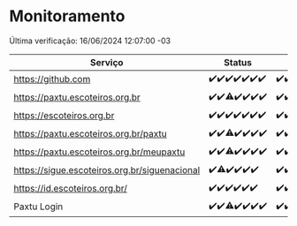 # Monitoramento

Última verificação: 16/06/2024 12:07:00 -03

|Serviço|Status|Últimas 24h|
|---|---|---|
|https://github.com|<span title="2024-06-09: OK=24">✔️</span><span title="2024-06-10: OK=25">✔️</span><span title="2024-06-11: OK=24">✔️</span><span title="2024-06-12: OK=24">✔️</span><span title="2024-06-13: OK=24">✔️</span><span title="2024-06-14: OK=24">✔️</span><span title="2024-06-15: OK=15">✔️</span>|<span title="15/06/2024 12:07:00 -03 : 200">✔️</span><span title="15/06/2024 13:08:00 -03 : 200">✔️</span><span title="15/06/2024 14:06:00 -03 : 200">✔️</span><span title="15/06/2024 15:09:00 -03 : 200">✔️</span><span title="15/06/2024 16:03:00 -03 : 200">✔️</span><span title="15/06/2024 17:06:00 -03 : 200">✔️</span><span title="15/06/2024 18:04:00 -03 : 200">✔️</span><span title="15/06/2024 19:06:00 -03 : 200">✔️</span><span title="15/06/2024 20:07:00 -03 : 200">✔️</span><span title="15/06/2024 21:36:00 -03 : 200">✔️</span><span title="15/06/2024 22:59:00 -03 : 200">✔️</span><span title="15/06/2024 23:32:00 -03 : 200">✔️</span><span title="16/06/2024 00:07:00 -03 : 200">✔️</span><span title="16/06/2024 01:08:00 -03 : 200">✔️</span><span title="16/06/2024 02:07:00 -03 : 200">✔️</span><span title="16/06/2024 03:09:00 -03 : 200">✔️</span><span title="16/06/2024 04:07:00 -03 : 200">✔️</span><span title="16/06/2024 05:08:00 -03 : 200">✔️</span><span title="16/06/2024 06:08:00 -03 : 200">✔️</span><span title="16/06/2024 07:06:00 -03 : 200">✔️</span><span title="16/06/2024 08:06:00 -03 : 200">✔️</span><span title="16/06/2024 09:11:00 -03 : 200">✔️</span><span title="16/06/2024 10:07:00 -03 : 200">✔️</span><span title="16/06/2024 11:06:00 -03 : 200">✔️</span><span title="16/06/2024 12:07:00 -03 : 200">✔️</span>|
|https://paxtu.escoteiros.org.br|<span title="2024-06-09: OK=24">✔️</span><span title="2024-06-10: OK=25">✔️</span><span title="2024-06-11: OK=23, Falhas=1">⚠️</span><span title="2024-06-12: OK=24">✔️</span><span title="2024-06-13: OK=24">✔️</span><span title="2024-06-14: OK=24">✔️</span><span title="2024-06-15: OK=15">✔️</span>|<span title="15/06/2024 12:07:00 -03 : 200">✔️</span><span title="15/06/2024 13:08:00 -03 : 200">✔️</span><span title="15/06/2024 14:06:00 -03 : 200">✔️</span><span title="15/06/2024 15:09:00 -03 : 200">✔️</span><span title="15/06/2024 16:03:00 -03 : 200">✔️</span><span title="15/06/2024 17:06:00 -03 : 200">✔️</span><span title="15/06/2024 18:04:00 -03 : 200">✔️</span><span title="15/06/2024 19:06:00 -03 : 0">❌</span><span title="15/06/2024 20:07:00 -03 : 200">✔️</span><span title="15/06/2024 21:36:00 -03 : 200">✔️</span><span title="15/06/2024 22:59:00 -03 : 200">✔️</span><span title="15/06/2024 23:32:00 -03 : 200">✔️</span><span title="16/06/2024 00:07:00 -03 : 200">✔️</span><span title="16/06/2024 01:08:00 -03 : 200">✔️</span><span title="16/06/2024 02:07:00 -03 : 200">✔️</span><span title="16/06/2024 03:09:00 -03 : 200">✔️</span><span title="16/06/2024 04:07:00 -03 : 200">✔️</span><span title="16/06/2024 05:08:00 -03 : 200">✔️</span><span title="16/06/2024 06:08:00 -03 : 200">✔️</span><span title="16/06/2024 07:06:00 -03 : 200">✔️</span><span title="16/06/2024 08:06:00 -03 : 200">✔️</span><span title="16/06/2024 09:11:00 -03 : 200">✔️</span><span title="16/06/2024 10:07:00 -03 : 200">✔️</span><span title="16/06/2024 11:06:00 -03 : 200">✔️</span><span title="16/06/2024 12:07:00 -03 : 200">✔️</span>|
|https://escoteiros.org.br|<span title="2024-06-09: OK=24">✔️</span><span title="2024-06-10: OK=25">✔️</span><span title="2024-06-11: OK=24">✔️</span><span title="2024-06-12: OK=24">✔️</span><span title="2024-06-13: OK=24">✔️</span><span title="2024-06-14: OK=24">✔️</span><span title="2024-06-15: OK=15">✔️</span>|<span title="15/06/2024 12:07:00 -03 : 200">✔️</span><span title="15/06/2024 13:08:00 -03 : 200">✔️</span><span title="15/06/2024 14:06:00 -03 : 200">✔️</span><span title="15/06/2024 15:09:00 -03 : 200">✔️</span><span title="15/06/2024 16:03:00 -03 : 200">✔️</span><span title="15/06/2024 17:07:00 -03 : 200">✔️</span><span title="15/06/2024 18:04:00 -03 : 200">✔️</span><span title="15/06/2024 19:06:00 -03 : 200">✔️</span><span title="15/06/2024 20:07:00 -03 : 200">✔️</span><span title="15/06/2024 21:36:00 -03 : 200">✔️</span><span title="15/06/2024 22:59:00 -03 : 200">✔️</span><span title="15/06/2024 23:32:00 -03 : 200">✔️</span><span title="16/06/2024 00:07:00 -03 : 200">✔️</span><span title="16/06/2024 01:08:00 -03 : 200">✔️</span><span title="16/06/2024 02:07:00 -03 : 200">✔️</span><span title="16/06/2024 03:09:00 -03 : 200">✔️</span><span title="16/06/2024 04:07:00 -03 : 200">✔️</span><span title="16/06/2024 05:08:00 -03 : 200">✔️</span><span title="16/06/2024 06:08:00 -03 : 200">✔️</span><span title="16/06/2024 07:06:00 -03 : 200">✔️</span><span title="16/06/2024 08:06:00 -03 : 200">✔️</span><span title="16/06/2024 09:11:00 -03 : 200">✔️</span><span title="16/06/2024 10:07:00 -03 : 200">✔️</span><span title="16/06/2024 11:06:00 -03 : 200">✔️</span><span title="16/06/2024 12:07:00 -03 : 200">✔️</span>|
|https://paxtu.escoteiros.org.br/paxtu|<span title="2024-06-09: OK=24">✔️</span><span title="2024-06-10: OK=25">✔️</span><span title="2024-06-11: OK=23, Falhas=1">⚠️</span><span title="2024-06-12: OK=24">✔️</span><span title="2024-06-13: OK=24">✔️</span><span title="2024-06-14: OK=24">✔️</span><span title="2024-06-15: OK=15">✔️</span>|<span title="15/06/2024 12:07:00 -03 : 200">✔️</span><span title="15/06/2024 13:08:00 -03 : 200">✔️</span><span title="15/06/2024 14:06:00 -03 : 200">✔️</span><span title="15/06/2024 15:09:00 -03 : 200">✔️</span><span title="15/06/2024 16:03:00 -03 : 200">✔️</span><span title="15/06/2024 17:07:00 -03 : 200">✔️</span><span title="15/06/2024 18:04:00 -03 : 200">✔️</span><span title="15/06/2024 19:06:00 -03 : 0">❌</span><span title="15/06/2024 20:07:00 -03 : 200">✔️</span><span title="15/06/2024 21:36:00 -03 : 200">✔️</span><span title="15/06/2024 22:59:00 -03 : 200">✔️</span><span title="15/06/2024 23:33:00 -03 : 200">✔️</span><span title="16/06/2024 00:07:00 -03 : 200">✔️</span><span title="16/06/2024 01:08:00 -03 : 200">✔️</span><span title="16/06/2024 02:07:00 -03 : 200">✔️</span><span title="16/06/2024 03:09:00 -03 : 200">✔️</span><span title="16/06/2024 04:07:00 -03 : 200">✔️</span><span title="16/06/2024 05:08:00 -03 : 200">✔️</span><span title="16/06/2024 06:08:00 -03 : 200">✔️</span><span title="16/06/2024 07:06:00 -03 : 200">✔️</span><span title="16/06/2024 08:06:00 -03 : 200">✔️</span><span title="16/06/2024 09:11:00 -03 : 200">✔️</span><span title="16/06/2024 10:07:00 -03 : 200">✔️</span><span title="16/06/2024 11:06:00 -03 : 200">✔️</span><span title="16/06/2024 12:07:00 -03 : 200">✔️</span>|
|https://paxtu.escoteiros.org.br/meupaxtu|<span title="2024-06-09: OK=24">✔️</span><span title="2024-06-10: OK=25">✔️</span><span title="2024-06-11: OK=23, Falhas=1">⚠️</span><span title="2024-06-12: OK=24">✔️</span><span title="2024-06-13: OK=24">✔️</span><span title="2024-06-14: OK=24">✔️</span><span title="2024-06-15: OK=15">✔️</span>|<span title="15/06/2024 12:07:00 -03 : 200">✔️</span><span title="15/06/2024 13:08:00 -03 : 200">✔️</span><span title="15/06/2024 14:06:00 -03 : 200">✔️</span><span title="15/06/2024 15:09:00 -03 : 200">✔️</span><span title="15/06/2024 16:03:00 -03 : 200">✔️</span><span title="15/06/2024 17:07:00 -03 : 200">✔️</span><span title="15/06/2024 18:04:00 -03 : 200">✔️</span><span title="15/06/2024 19:07:00 -03 : 0">❌</span><span title="15/06/2024 20:07:00 -03 : 200">✔️</span><span title="15/06/2024 21:36:00 -03 : 200">✔️</span><span title="15/06/2024 22:59:00 -03 : 200">✔️</span><span title="15/06/2024 23:33:00 -03 : 200">✔️</span><span title="16/06/2024 00:07:00 -03 : 200">✔️</span><span title="16/06/2024 01:08:00 -03 : 200">✔️</span><span title="16/06/2024 02:07:00 -03 : 200">✔️</span><span title="16/06/2024 03:09:00 -03 : 200">✔️</span><span title="16/06/2024 04:07:00 -03 : 200">✔️</span><span title="16/06/2024 05:08:00 -03 : 200">✔️</span><span title="16/06/2024 06:08:00 -03 : 200">✔️</span><span title="16/06/2024 07:06:00 -03 : 200">✔️</span><span title="16/06/2024 08:06:00 -03 : 200">✔️</span><span title="16/06/2024 09:11:00 -03 : 200">✔️</span><span title="16/06/2024 10:07:00 -03 : 200">✔️</span><span title="16/06/2024 11:06:00 -03 : 200">✔️</span><span title="16/06/2024 12:07:00 -03 : 200">✔️</span>|
|https://sigue.escoteiros.org.br/siguenacional|<span title="2024-06-10: OK=15">✔️</span><span title="2024-06-11: OK=23, Falhas=1">⚠️</span><span title="2024-06-12: OK=24">✔️</span><span title="2024-06-13: OK=24">✔️</span><span title="2024-06-14: OK=24">✔️</span><span title="2024-06-15: OK=15">✔️</span>|<span title="15/06/2024 12:07:00 -03 : 200">✔️</span><span title="15/06/2024 13:08:00 -03 : 200">✔️</span><span title="15/06/2024 14:06:00 -03 : 200">✔️</span><span title="15/06/2024 15:09:00 -03 : 200">✔️</span><span title="15/06/2024 16:03:00 -03 : 200">✔️</span><span title="15/06/2024 17:07:00 -03 : 200">✔️</span><span title="15/06/2024 18:04:00 -03 : 200">✔️</span><span title="15/06/2024 19:07:00 -03 : 0">❌</span><span title="15/06/2024 20:07:00 -03 : 200">✔️</span><span title="15/06/2024 21:36:00 -03 : 200">✔️</span><span title="15/06/2024 22:59:00 -03 : 200">✔️</span><span title="15/06/2024 23:33:00 -03 : 200">✔️</span><span title="16/06/2024 00:08:00 -03 : 200">✔️</span><span title="16/06/2024 01:08:00 -03 : 200">✔️</span><span title="16/06/2024 02:07:00 -03 : 200">✔️</span><span title="16/06/2024 03:09:00 -03 : 200">✔️</span><span title="16/06/2024 04:07:00 -03 : 200">✔️</span><span title="16/06/2024 05:08:00 -03 : 200">✔️</span><span title="16/06/2024 06:08:00 -03 : 200">✔️</span><span title="16/06/2024 07:06:00 -03 : 200">✔️</span><span title="16/06/2024 08:06:00 -03 : 200">✔️</span><span title="16/06/2024 09:11:00 -03 : 200">✔️</span><span title="16/06/2024 10:07:00 -03 : 200">✔️</span><span title="16/06/2024 11:06:00 -03 : 200">✔️</span><span title="16/06/2024 12:07:00 -03 : 200">✔️</span>|
|https://id.escoteiros.org.br/|<span title="2024-06-10: OK=15">✔️</span><span title="2024-06-11: OK=24">✔️</span><span title="2024-06-12: OK=24">✔️</span><span title="2024-06-13: OK=24">✔️</span><span title="2024-06-14: OK=24">✔️</span><span title="2024-06-15: OK=15">✔️</span>|<span title="15/06/2024 12:07:00 -03 : 200">✔️</span><span title="15/06/2024 13:08:00 -03 : 200">✔️</span><span title="15/06/2024 14:06:00 -03 : 200">✔️</span><span title="15/06/2024 15:09:00 -03 : 200">✔️</span><span title="15/06/2024 16:03:00 -03 : 200">✔️</span><span title="15/06/2024 17:07:00 -03 : 200">✔️</span><span title="15/06/2024 18:04:00 -03 : 200">✔️</span><span title="15/06/2024 19:07:00 -03 : 200">✔️</span><span title="15/06/2024 20:07:00 -03 : 200">✔️</span><span title="15/06/2024 21:36:00 -03 : 200">✔️</span><span title="15/06/2024 22:59:00 -03 : 200">✔️</span><span title="15/06/2024 23:33:00 -03 : 200">✔️</span><span title="16/06/2024 00:08:00 -03 : 200">✔️</span><span title="16/06/2024 01:08:00 -03 : 200">✔️</span><span title="16/06/2024 02:07:00 -03 : 200">✔️</span><span title="16/06/2024 03:09:00 -03 : 200">✔️</span><span title="16/06/2024 04:07:00 -03 : 200">✔️</span><span title="16/06/2024 05:08:00 -03 : 200">✔️</span><span title="16/06/2024 06:08:00 -03 : 200">✔️</span><span title="16/06/2024 07:06:00 -03 : 200">✔️</span><span title="16/06/2024 08:06:00 -03 : 200">✔️</span><span title="16/06/2024 09:11:00 -03 : 200">✔️</span><span title="16/06/2024 10:07:00 -03 : 200">✔️</span><span title="16/06/2024 11:06:00 -03 : 200">✔️</span><span title="16/06/2024 12:07:00 -03 : 200">✔️</span>|
|Paxtu Login|<span title="2024-06-09: OK=24">✔️</span><span title="2024-06-10: OK=25">✔️</span><span title="2024-06-11: OK=23, Falhas=1">⚠️</span><span title="2024-06-12: OK=24">✔️</span><span title="2024-06-13: OK=24">✔️</span><span title="2024-06-14: OK=24">✔️</span><span title="2024-06-15: OK=15">✔️</span>|<span title="15/06/2024 12:07:00 -03 : 200">✔️</span><span title="15/06/2024 13:08:00 -03 : 200">✔️</span><span title="15/06/2024 14:06:00 -03 : 200">✔️</span><span title="15/06/2024 15:09:00 -03 : 200">✔️</span><span title="15/06/2024 16:03:00 -03 : 200">✔️</span><span title="15/06/2024 17:07:00 -03 : 200">✔️</span><span title="15/06/2024 18:04:00 -03 : 200">✔️</span><span title="15/06/2024 19:07:00 -03 : 504">❌</span><span title="15/06/2024 20:07:00 -03 : 200">✔️</span><span title="15/06/2024 21:36:00 -03 : 200">✔️</span><span title="15/06/2024 22:59:00 -03 : 200">✔️</span><span title="15/06/2024 23:33:00 -03 : 200">✔️</span><span title="16/06/2024 00:08:00 -03 : 200">✔️</span><span title="16/06/2024 01:08:00 -03 : 200">✔️</span><span title="16/06/2024 02:07:00 -03 : 200">✔️</span><span title="16/06/2024 03:09:00 -03 : 200">✔️</span><span title="16/06/2024 04:07:00 -03 : 200">✔️</span><span title="16/06/2024 05:08:00 -03 : 200">✔️</span><span title="16/06/2024 06:08:00 -03 : 200">✔️</span><span title="16/06/2024 07:06:00 -03 : 200">✔️</span><span title="16/06/2024 08:06:00 -03 : 200">✔️</span><span title="16/06/2024 09:11:00 -03 : 200">✔️</span><span title="16/06/2024 10:07:00 -03 : 200">✔️</span><span title="16/06/2024 11:06:00 -03 : 200">✔️</span><span title="16/06/2024 12:07:00 -03 : 200">✔️</span>|
